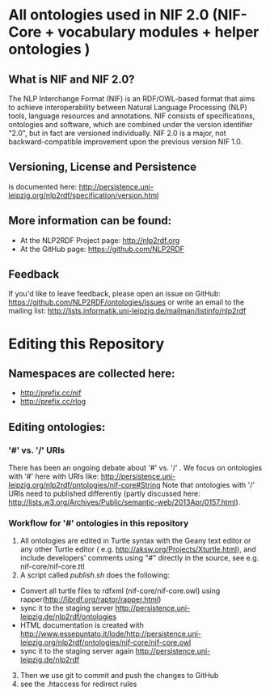 All ontologies used in NIF 2.0 (NIF-Core + vocabulary modules + helper ontologies )
==========
## What is NIF and NIF 2.0?
The NLP Interchange Format (NIF) is an RDF/OWL-based format that aims to achieve interoperability between Natural Language Processing (NLP) tools, language resources and annotations. 
NIF consists of specifications, ontologies and software, which are combined under the version identifier "2.0", but in fact are versioned individually. 
NIF 2.0 is a major, not backward-compatible improvement upon the previous version NIF 1.0.  

## Versioning, License and Persistence 
is documented here: http://persistence.uni-leipzig.org/nlp2rdf/specification/version.html

## More information can be found:
* At the NLP2RDF Project page: http://nlp2rdf.org
* At the GitHub page: https://github.com/NLP2RDF 

## Feedback 
If you'd like to leave feedback, please open an issue on GitHub: https://github.com/NLP2RDF/ontologies/issues
or write an email to the mailing list: http://lists.informatik.uni-leipzig.de/mailman/listinfo/nlp2rdf

# Editing this Repository

## Namespaces are collected here:
* http://prefix.cc/nif
* http://prefix.cc/rlog

## Editing ontologies:

### '\#' vs. '/' URIs
There has been an ongoing debate about '\#' vs. '/' . We focus on ontologies with '\#' here with URIs like:
http://persistence.uni-leipzig.org/nlp2rdf/ontologies/nif-core#String 
Note that ontologies with '/' URIs need to published differently (partly discussed here: http://lists.w3.org/Archives/Public/semantic-web/2013Apr/0157.html). 

### Workflow for '\#' ontologies in this repository
1. All ontologies are edited in Turtle syntax with the Geany text editor or any other Turtle editor ( e.g. http://aksw.org/Projects/Xturtle.html), and include developers' comments using "#" directly in the source, see e.g. nif-core/nif-core.ttl
2. A script called _publish.sh_ does the following:
  * Convert all turtle files to rdfxml (nif-core/nif-core.owl)  using rapper(http://librdf.org/raptor/rapper.html)
  * sync it to the staging server http://persistence.uni-leipzig.de/nlp2rdf/ontologies
  * HTML documentation is created with http://www.essepuntato.it/lode/http://persistence.uni-leipzig.org/nlp2rdf/ontologies/nif-core/nif-core.owl
  * sync it to the staging server again http://persistence.uni-leipzig.de/nlp2rdf
3. Then we use git to commit and push the changes to GitHub
4. see the .htaccess for redirect rules


